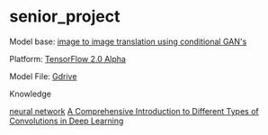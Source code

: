 # senior_project

Model base: [image to image translation using conditional GAN's](https://www.tensorflow.org/alpha/tutorials/generative/pix2pix)

Platform: [TensorFlow 2.0 Alpha](https://www.tensorflow.org/alpha)

Model File: [Gdrive](https://drive.google.com/drive/folders/1DxKUsCJ-7mfjw4B8SU7aAvt0LMOlzces?usp=sharing)

Knowledge

[neural network](https://medium.com/@sanparithmarukatat/สนุกกับ-neural-network-657fa293c4d1)
[A Comprehensive Introduction to Different Types of Convolutions in Deep Learning](https://towardsdatascience.com/a-comprehensive-introduction-to-different-types-of-convolutions-in-deep-learning-669281e58215)
